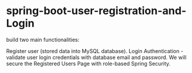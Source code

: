 # spring-boot-user-registration-and-Login


build two main functionalities:

Register user (stored data into MySQL database). 
Login Authentication - validate user login credentials with database email and password. 
We will secure the Registered Users Page with role-based Spring Security.
